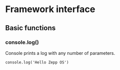 
# Framework interface

## Basic functions[​](/docs/1.0/reference/app-settings-api/global/#basic-functions "Direct link to Basic functions")

### console.log()[​](/docs/1.0/reference/app-settings-api/global/#consolelog "Direct link to console.log()")

Console prints a log with any number of parameters.

```
console.log('Hello Zepp OS')  

```
